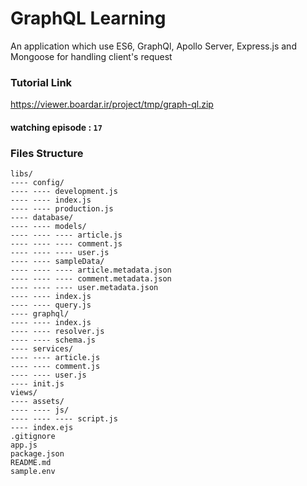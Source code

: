 # GraphQL Learning

An application which use ES6, GraphQl, Apollo Server, Express.js and Mongoose for handling client's request

### Tutorial Link

https://viewer.boardar.ir/project/tmp/graph-ql.zip

#### watching episode : `17`


### Files Structure
```
libs/
---- config/
---- ---- development.js
---- ---- index.js
---- ---- production.js
---- database/
---- ---- models/
---- ---- ---- article.js
---- ---- ---- comment.js
---- ---- ---- user.js
---- ---- sampleData/
---- ---- ---- article.metadata.json
---- ---- ---- comment.metadata.json
---- ---- ---- user.metadata.json
---- ---- index.js
---- ---- query.js
---- graphql/
---- ---- index.js
---- ---- resolver.js
---- ---- schema.js
---- services/
---- ---- article.js
---- ---- comment.js
---- ---- user.js
---- init.js
views/
---- assets/
---- ---- js/
---- ---- ---- script.js
---- index.ejs
.gitignore
app.js
package.json
README.md
sample.env
```

